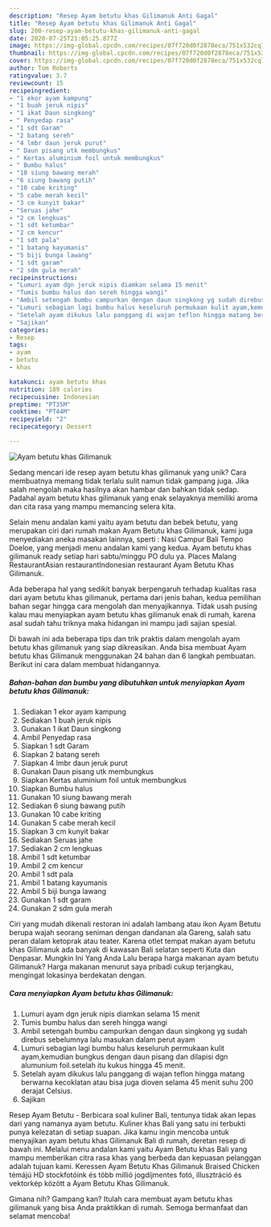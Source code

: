 ```yaml
---
description: "Resep Ayam betutu khas Gilimanuk Anti Gagal"
title: "Resep Ayam betutu khas Gilimanuk Anti Gagal"
slug: 200-resep-ayam-betutu-khas-gilimanuk-anti-gagal
date: 2020-07-25T21:05:25.877Z
image: https://img-global.cpcdn.com/recipes/07f720d0f2878eca/751x532cq70/ayam-betutu-khas-gilimanuk-foto-resep-utama.jpg
thumbnail: https://img-global.cpcdn.com/recipes/07f720d0f2878eca/751x532cq70/ayam-betutu-khas-gilimanuk-foto-resep-utama.jpg
cover: https://img-global.cpcdn.com/recipes/07f720d0f2878eca/751x532cq70/ayam-betutu-khas-gilimanuk-foto-resep-utama.jpg
author: Tom Roberts
ratingvalue: 3.7
reviewcount: 15
recipeingredient:
- "1 ekor ayam kampung"
- "1 buah jeruk nipis"
- "1 ikat Daun singkong"
- " Penyedap rasa"
- "1 sdt Garam"
- "2 batang sereh"
- "4 lmbr daun jeruk purut"
- " Daun pisang utk membungkus"
- " Kertas aluminium foil untuk membungkus"
- " Bumbu halus"
- "10 siung bawang merah"
- "6 siung bawang putih"
- "10 cabe kriting"
- "5 cabe merah kecil"
- "3 cm kunyit bakar"
- "Seruas jahe"
- "2 cm lengkuas"
- "1 sdt ketumbar"
- "2 cm kencur"
- "1 sdt pala"
- "1 batang kayumanis"
- "5 biji bunga lawang"
- "1 sdt garam"
- "2 sdm gula merah"
recipeinstructions:
- "Lumuri ayam dgn jeruk nipis diamkan selama 15 menit"
- "Tumis bumbu halus dan sereh hingga wangi"
- "Ambil setengah bumbu campurkan dengan daun singkong yg sudah direbus sebelumnya lalu masukan dalam perut ayam"
- "Lumuri sebagian lagi bumbu halus keseluruh permukaan kulit ayam,kemudian bungkus dengan daun pisang dan dilapisi dgn alumunium foil.setelah itu kukus hingga 45 menit."
- "Setelah ayam dikukus lalu panggang di wajan teflon hingga matang berwarna kecoklatan atau bisa juga dioven selama 45 menit suhu 200 derajat Celsius."
- "Sajikan"
categories:
- Resep
tags:
- ayam
- betutu
- khas

katakunci: ayam betutu khas 
nutrition: 189 calories
recipecuisine: Indonesian
preptime: "PT35M"
cooktime: "PT44M"
recipeyield: "2"
recipecategory: Dessert

---
```



![Ayam betutu khas Gilimanuk](https://img-global.cpcdn.com/recipes/07f720d0f2878eca/751x532cq70/ayam-betutu-khas-gilimanuk-foto-resep-utama.jpg)

Sedang mencari ide resep ayam betutu khas gilimanuk yang unik? Cara membuatnya memang tidak terlalu sulit namun tidak gampang juga. Jika salah mengolah maka hasilnya akan hambar dan bahkan tidak sedap. Padahal ayam betutu khas gilimanuk yang enak selayaknya memiliki aroma dan cita rasa yang mampu memancing selera kita.

Selain menu andalan kami yaitu ayam betutu dan bebek betutu, yang merupakan ciri dari rumah makan Ayam Betutu khas Gilimanuk, kami juga menyediakan aneka masakan lainnya, sperti : Nasi Campur Bali Tempo Doeloe, yang menjadi menu andalan kami yang kedua. Ayam betutu khas gilimanuk ready setiap hari sabtu/minggu PO dulu ya. Places Malang RestaurantAsian restaurantIndonesian restaurant Ayam Betutu Khas Gilimanuk.

Ada beberapa hal yang sedikit banyak berpengaruh terhadap kualitas rasa dari ayam betutu khas gilimanuk, pertama dari jenis bahan, kedua pemilihan bahan segar hingga cara mengolah dan menyajikannya. Tidak usah pusing kalau mau menyiapkan ayam betutu khas gilimanuk enak di rumah, karena asal sudah tahu triknya maka hidangan ini mampu jadi sajian spesial.


Di bawah ini ada beberapa tips dan trik praktis dalam mengolah ayam betutu khas gilimanuk yang siap dikreasikan. Anda bisa membuat Ayam betutu khas Gilimanuk menggunakan 24 bahan dan 6 langkah pembuatan. Berikut ini cara dalam membuat hidangannya.

<!--inarticleads1-->

##### Bahan-bahan dan bumbu yang dibutuhkan untuk menyiapkan Ayam betutu khas Gilimanuk:

1. Sediakan 1 ekor ayam kampung
1. Sediakan 1 buah jeruk nipis
1. Gunakan 1 ikat Daun singkong
1. Ambil  Penyedap rasa
1. Siapkan 1 sdt Garam
1. Siapkan 2 batang sereh
1. Siapkan 4 lmbr daun jeruk purut
1. Gunakan  Daun pisang utk membungkus
1. Siapkan  Kertas aluminium foil untuk membungkus
1. Siapkan  Bumbu halus
1. Gunakan 10 siung bawang merah
1. Sediakan 6 siung bawang putih
1. Gunakan 10 cabe kriting
1. Gunakan 5 cabe merah kecil
1. Siapkan 3 cm kunyit bakar
1. Sediakan Seruas jahe
1. Sediakan 2 cm lengkuas
1. Ambil 1 sdt ketumbar
1. Ambil 2 cm kencur
1. Ambil 1 sdt pala
1. Ambil 1 batang kayumanis
1. Ambil 5 biji bunga lawang
1. Gunakan 1 sdt garam
1. Gunakan 2 sdm gula merah


Ciri yang mudah dikenali restoran ini adalah lambang atau ikon Ayam Betutu berupa wajah seorang seniman dengan dandanan ala Gareng, salah satu peran dalam ketoprak atau teater. Karena otlet tempat makan ayam betutu khas Gilimanuk ada banyak di kawasan Bali selatan seperti Kuta dan Denpasar. Mungkin Ini Yang Anda Lalu berapa harga makanan ayam betutu Gilimanuk? Harga makanan menurut saya pribadi cukup terjangkau, mengingat lokasinya berdekatan dengan. 

<!--inarticleads2-->

##### Cara menyiapkan Ayam betutu khas Gilimanuk:

1. Lumuri ayam dgn jeruk nipis diamkan selama 15 menit
1. Tumis bumbu halus dan sereh hingga wangi
1. Ambil setengah bumbu campurkan dengan daun singkong yg sudah direbus sebelumnya lalu masukan dalam perut ayam
1. Lumuri sebagian lagi bumbu halus keseluruh permukaan kulit ayam,kemudian bungkus dengan daun pisang dan dilapisi dgn alumunium foil.setelah itu kukus hingga 45 menit.
1. Setelah ayam dikukus lalu panggang di wajan teflon hingga matang berwarna kecoklatan atau bisa juga dioven selama 45 menit suhu 200 derajat Celsius.
1. Sajikan


Resep Ayam Betutu - Berbicara soal kuliner Bali, tentunya tidak akan lepas dari yang namanya ayam betutu. Kuliner khas Bali yang satu ini terbukti punya kelezatan di setiap suapan. Jika kamu ingin mencoba untuk menyajikan ayam betutu khas Gilimanuk Bali di rumah, deretan resep di bawah ini. Melalui menu andalan kami yaitu Ayam Betutu khas Bali yang mampu memberikan citra rasa khas yang berbeda dan kepuasan pelanggan adalah tujuan kami. Keressen Ayam Betutu Khas Gilimanuk Braised Chicken témájú HD stockfotóink és több millió jogdíjmentes fotó, illusztráció és vektorkép között a Ayam Betutu Khas Gilimanuk. 

Gimana nih? Gampang kan? Itulah cara membuat ayam betutu khas gilimanuk yang bisa Anda praktikkan di rumah. Semoga bermanfaat dan selamat mencoba!
